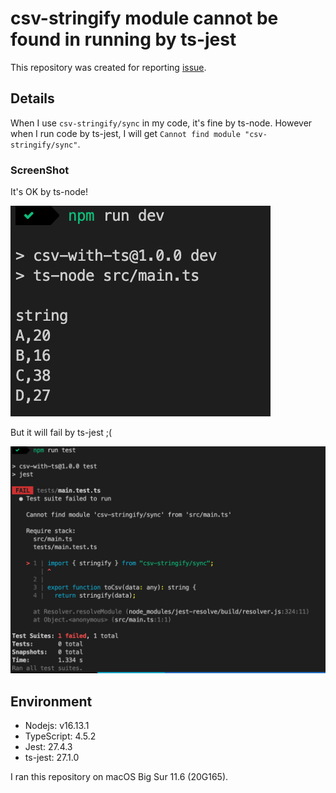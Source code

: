 # csv-stringify module cannot be found in running by ts-jest

This repository was created for reporting [issue](https://github.com/adaltas/node-csv/issues/309).

## Details

When I use `csv-stringify/sync` in my code, it's fine by ts-node. However when I run code by ts-jest, I will get `Cannot find module "csv-stringify/sync"`.

### ScreenShot

It's OK by ts-node!

![Running with ts-node is fine](./images/ts-node.png)

But it will fail by ts-jest ;(

![Running with ts-jest is fail](images/jest.png)

## Environment

- Nodejs: v16.13.1
- TypeScript: 4.5.2
- Jest: 27.4.3
- ts-jest: 27.1.0

I ran this repository on macOS Big Sur 11.6 (20G165).
